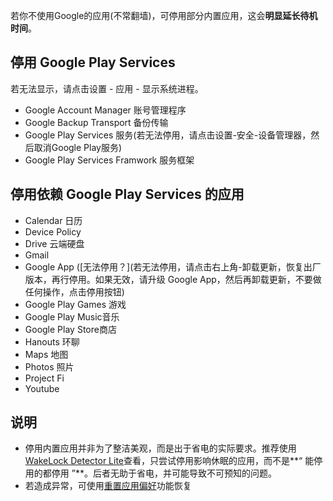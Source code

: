 若你不使用Google的应用(不常翻墙)，可停用部分内置应用，这会**明显延长待机时间**。

##  停用 Google Play Services
若无法显示，请点击设置 - 应用 - 显示系统进程。
* Google Account Manager 账号管理程序
* Google Backup Transport 备份传输
* Google Play Services 服务(若无法停用，请点击设置-安全-设备管理器，然后取消Google Play服务)
* Google Play Services Framwork 服务框架

## 停用依赖 Google Play Services 的应用
* Calendar 日历
* Device Policy
* Drive 云端硬盘
* Gmail
* Google App ([无法停用？](若无法停用，请点击右上角-卸载更新，恢复出厂版本，再行停用。如果无效，请升级 Google App，然后再卸载更新，不要做任何操作，点击停用按钮)
* Google Play Games 游戏
* Google Play Music音乐
* Google Play Store商店
* Hanouts 环聊
* Maps 地图
* Photos 照片
* Project Fi
* Youtube

## 说明
- 停用内置应用并非为了整洁美观，而是出于省电的实际要求。推荐使用[WakeLock Detector Lite](https://github.com/Jiangyiqun/android_background_ignore/tree/master/wake_lock_detector)查看，只尝试停用影响休眠的应用，而不是**“ 能停用的都停用 ”**。后者无助于省电，并可能导致不可预知的问题。
- 若造成异常，可使用[重置应用偏好](https://github.com/Jiangyiqun/android_background_ignore/wiki/%E5%A6%82%E4%BD%95%E6%81%A2%E5%A4%8D%EF%BC%9F)功能恢复
